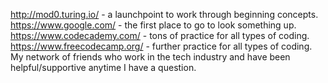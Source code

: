 http://mod0.turing.io/ - a launchpoint to work through beginning concepts.
https://www.google.com/ - the first place to go to look something up.
https://www.codecademy.com/ - tons of practice for all types of coding.
https://www.freecodecamp.org/ - further practice for all types of coding.
My network of friends who work in the tech industry and have been helpful/supportive anytime I have a question.
